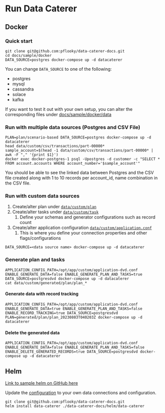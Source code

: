 # Run Data Caterer

## Docker

### Quick start

```shell
git clone git@github.com:pflooky/data-caterer-docs.git
cd docs/sample/docker
DATA_SOURCE=postgres docker-compose up -d datacaterer
```

You can change `DATA_SOURCE` to one of the following:

- postgres
- mysql
- cassandra
- solace
- kafka

If you want to test it out with your own setup, you can alter the corresponding files under [docs/sample/docker/data](https://github.com/pflooky/data-caterer-docs/tree/main/docs/sample/docker/data)


### Run with multiple data sources (Postgres and CSV File)

```shell
PLAN=plan/scenario-based DATA_SOURCE=postgres docker-compose up -d datacaterer
head data/custom/csv/transactions/part-00000*
sample_account=$(head -1 data/custom/csv/transactions/part-00000* | awk -F "," '{print $1}')
docker exec docker-postgres-1 psql -Upostgres -d customer -c "SELECT * FROM account.accounts WHERE account_number='$sample_account'"
```

You should be able to see the linked data between Postgres and the CSV file created along with 1 to 10 records per
account_id, name combination in the CSV file.

### Run with custom data sources

1. Create/alter plan under [`data/custom/plan`](https://github.com/pflooky/data-caterer-docs/tree/main/docs/sample/docker/data/custom/plan)
2. Create/alter tasks under [`data/custom/task`](https://github.com/pflooky/data-caterer-docs/tree/main/docs/sample/docker/data/custom/task)
   1. Define your schemas and generator configurations such as record count
3. Create/alter application configuration [`data/custom/application.conf`](https://github.com/pflooky/data-caterer-docs/blob/main/docs/sample/docker/data/custom/application.conf)
   1. This is where you define your connection properties and other flags/configurations

```shell
DATA_SOURCE=<data source name> docker-compose up -d datacaterer
```

### Generate plan and tasks

```shell
APPLICATION_CONFIG_PATH=/opt/app/custom/application-dvd.conf ENABLE_GENERATE_DATA=false ENABLE_GENERATE_PLAN_AND_TASKS=true DATA_SOURCE=postgresdvd docker-compose up -d datacaterer
cat data/custom/generated/plan/plan_*
```

#### Generate data with record tracking

```shell
APPLICATION_CONFIG_PATH=/opt/app/custom/application-dvd.conf ENABLE_GENERATE_DATA=true ENABLE_GENERATE_PLAN_AND_TASKS=false ENABLE_RECORD_TRACKING=true DATA_SOURCE=postgresdvd PLAN=generated/plan/plan_20230803T040203Z docker-compose up -d datacaterer
```

#### Delete the generated data

```shell
APPLICATION_CONFIG_PATH=/opt/app/custom/application-dvd.conf ENABLE_GENERATE_DATA=false ENABLE_GENERATE_PLAN_AND_TASKS=false ENABLE_DELETE_GENERATED_RECORDS=true DATA_SOURCE=postgresdvd docker-compose up -d datacaterer
```

## Helm

[Link to sample helm on GitHub here](https://github.com/pflooky/data-caterer-docs/tree/main/helm/data-caterer)

Update the [configuration](https://github.com/pflooky/data-caterer-docs/blob/main/helm/data-caterer/templates/configuration.yaml)
to your own data connections and configuration.

```shell
git clone git@github.com:pflooky/data-caterer-docs.git
helm install data-caterer ./data-caterer-docs/helm/data-caterer
```
